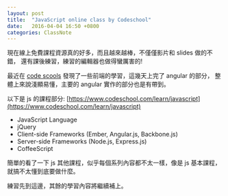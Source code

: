 ```yaml
---
layout: post
title:  "JavaScript online class by Codeschool"
date:   2016-04-04 16:50 +0800
categories: ClassNote
---
```


現在線上免費課程資源真的好多，而且越來越棒，不僅僅影片和 slides 做的不錯，
還有課後練習，練習的編輯器也做得蠻厲害的!

最近在 [code scools](https://www.codeschool.com/) 發現了一些前端的學習，這幾天上完了 angular 的部分，
整體上來說淺顯易懂，主要的 angular 實作的部分也是有帶到。

以下是 js 的課程部分: [https://www.codeschool.com/learn/javascript](https://www.codeschool.com/learn/javascript)
- JavaScript Language
- jQuery
- Client-side Frameworks (Ember, Angular.js, Backbone.js)
- Server-side Frameworks (Node.js, Express.js)
- CoffeeScript  

簡單的看了一下 js 其他課程，似乎每個系列內容都不太一樣，像是 js 基本課程，就搞不太懂到底要做什麼。


練習先到這邊，其餘的學習內容將繼續補上。
